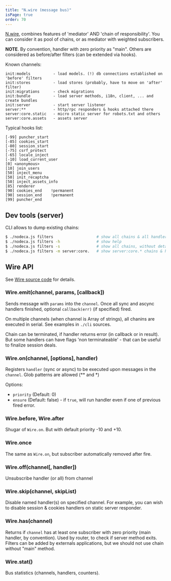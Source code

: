 ```yaml
---
title: "N.wire (message bus)"
isPage: true
order: 70
---
```


[N.wire](https://github.com/nodeca/nodeca.core/blob/master/lib/system/wire.js),
combines features of 'mediator' AND 'chain of responsibility'. You can
consider it as pool of chains, or as mediator with weighted subscribers.

**NOTE**. By convention, handler with zero priority as "main". Others
are considered as before/after filters (can be extended via hooks). 

Known channels:

``` none
init:models          - load models. (!) db connections established on 'before' filters
init:stores          - load stores (probably, have to move on 'after' filter)
init:migrations      - check migrations
init:bundle          - load server methods, i18n, client, ... and create bundles
init:server          - start server listener
server:**            - http/rpc responders & hooks attached there
server:core.static   - micro static server for robots.txt and others
server:core.assets   - assets server
```

Typical hooks list:

``` none
[-99] puncher_start
[-85] cookies_start
[-80] session_start
[-75] csrf_protect
[-65] locale_inject
[-10] load_current_user
[0] <anonymous>
[10] join_users
[50] inject_menu
[50] init_recaptcha
[50] inject_assets_info
[85] renderer
[90] cookies_end    !permanent
[90] session_end    !permanent
[99] puncher_end
```


Dev tools (server)
------------------

CLI allows to dump existing chains:

``` bash
$ ./nodeca.js filters                   # show all chains & all handlers
$ ./nodeca.js filters -h                # show help
$ ./nodeca.js filters -s                # show all chains, without details
$ ./nodeca.js filters -m server:core.   # show server:core.* chains & handlers
```


Wire API
--------

See [Wire source code](https://github.com/nodeca/nodeca.core/blob/master/lib/system/wire.js)
for details.


### Wire.emit(channel, params, [callback])

Sends message with `params` into the `channel`. Once all sync and ascync
handlers finished, optional `callback(err)` (if specified) fired.

On multiple channels (when channel is Array of strings), all chanins are
executed in serial. See examples in `./cli` sources.

Chain can be terminated, if handler returns error (in callback or in result).
But some handlers can have flags 'non terminateable' - that can be useful
to finalize session deals.


### Wire.on(channel, [options], handler)

Registers `handler` (sync or async) to be executed upon messages in the
`channel`. Glob patterns are allowed (** and *)

Options:

- `priority` (Default: 0)
- `ensure` (Default: false) -  if `true`, will run handler even
   if one of previous fired error.


### Wire.before, Wire.after

Shugar of `Wire.on`. But with default priority -10 and +10.


### Wire.once

The same as `Wire.on`, but subscriber automatically removed after fire.


### Wire.off(channel[, handler])

Unsubscribe handler (or all) from channel


### Wire.skip(channel, skipList)

Disable named handler(s) on specified channel. For example, you can wish to
disable session & cookies handlers on static server responder.


### Wire.has(channel)

Returns if `channel` has at least one subscriber with zero priority (main
handler, by convention). Used by router, to check if server method exits.
Filters can be added by externals applications, but we should not use chain
without "main" method.


### Wire.stat()

Bus statistics (channels, handlers, counters).

